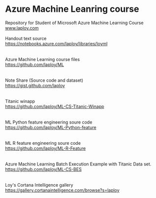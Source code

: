 # Azure Machine Leanring course
Repository for Student of Microsoft Azure Machine Learning Course www.laploy.com
<br><br>
Handout text source<br>
https://notebooks.azure.com/laploy/libraries/loyml<br>
<br><br>
Azure Machine Learning course files<br>
https://github.com/laploy/ML<br>
<br><br>
Note Share (Source code and dataset)<br>
https://gist.github.com/laploy<br>
<br><br>
Titanic winapp<br>
https://github.com/laploy/ML-CS-Titanic-Winapp<br>
<br><br>
ML Python feature engineering soure code<br>
https://github.com/laploy/ML-Python-feature<br>
<br><br>
ML R feature engineering soure code<br>
https://github.com/laploy/ML-R-Feature<br>
<br><br>
Azure Machine Learning Batch Execution Example with Titanic Data set.<br>
https://github.com/laploy/ML-CS-BES<br>
<br><br>
Loy's Cortana Intelligence gallery<br>
https://gallery.cortanaintelligence.com/browse?s=laploy<br>
